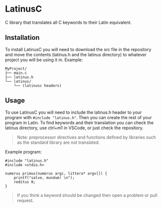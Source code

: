 # LatinusC
C library that translates all C keywords to their Latin equivalent.

## Installation
To install LatinusC you will need to download the src file in the repository and move the contents (latinus.h and the latinus directory)
to whatever project you will be using it in. Example:
```
MyProject/
├── main.c
├── latinus.h
└── latinus/
    └── (latinusc headers)
```

## Usage
To use LatinusC you will need to include the latinus.h header to your program with ```#include "latinus.h"```. Then you can create the rest of your program in Latin. To find keywords and their translation you can check the latinus directory, use ctrl+m1 in VSCode, or just check the repository.

> Note: preprocessor directives and functions defined by libraries such as the standard library are not translated.

Example program:
```
#include "latinus.h"
#include <stdio.h>

numerus primus(numerus argc, littera* argv[]) { 
    printf("salve, mundum! \n");
    reditus 0;
}
```

> If you think a keyword should be changed then open a problem or pull request.

